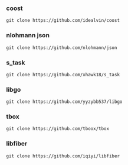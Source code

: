 
### coost
```shell
git clone https://github.com/idealvin/coost
```

### nlohmann json
```shell
git clone https://github.com/nlohmann/json
```

### s_task
```shell
git clone https://github.com/xhawk18/s_task
```

### libgo
```shell
git clone https://github.com/yyzybb537/libgo
```

### tbox
```shell
git clone https://github.com/tboox/tbox
```

### libfiber
```shell
git clone https://github.com/iqiyi/libfiber
```





